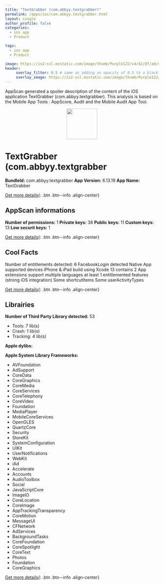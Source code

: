 ```yaml
---
title: "TextGrabber (com.abbyy.textgrabber)"
permalink: /apps/ios/com.abbyy.textgrabber.html
layout: single
author_profile: false
categories: 
  - ios app 
  - Product 

tags: 
  - ios app 
  - Product 

image: https://is2-ssl.mzstatic.com/image/thumb/Purple122/v4/42/8f/ad/428fad65-fe26-d015-bb35-70ab27f49b19/AppIcon-1x_U007emarketing-0-7-0-85-220.png/512x512bb.jpg
header: 
     overlay_filter: 0.5 # same as adding an opacity of 0.5 to a black background
     overlay_image: https://is2-ssl.mzstatic.com/image/thumb/Purple122/v4/42/8f/ad/428fad65-fe26-d015-bb35-70ab27f49b19/AppIcon-1x_U007emarketing-0-7-0-85-220.png/512x512bb.jpg
---
```

AppScan generated a spoiler description of the content of the iOS application TextGrabber (com.abbyy.textgrabber). This analysis is based on the Mobile App Tools : AppScore, Audit and the Mobile Audit App Tool.

  
  
<div style="text-align: center;"><img src="https://is2-ssl.mzstatic.com/image/thumb/Purple122/v4/42/8f/ad/428fad65-fe26-d015-bb35-70ab27f49b19/AppIcon-1x_U007emarketing-0-7-0-85-220.png/512x512bb.jpg" width="100" height="100"></div>  
  
# TextGrabber (com.abbyy.textgrabber

**BundleId:** com.abbyy.textgrabber
**App Version:** 6.13.19
**App Name:** TextGrabber


[Get more details](/pricing.html){: .btn .btn--info .align-center}  
  
## AppScan informations 

**Number of permissions:** 1
**Private keys:** 38
**Public keys:** 11
**Custom keys:** 13
**Low securit keys:** 1
  
[Get more details](/pricing.html){: .btn .btn--info .align-center}

## Cool Facts

Number of entitlements detected: 6
FacebookLogin detected
Native App
supported devices iPhone & iPad
build using Xcode 13
contains 2 App extensions
support multiple languages
at least 1 entitlemented features (strong iOS integration)
Some shortcutItems 
Some userActivityTypes
  
[Get more details](/pricing.html){: .btn .btn--info .align-center}

## Librairies 
**Number of Third Party Library detected:** 53
- Tools: 7 lib(s)
- Crash: 1 lib(s)
- Tracking: 4 lib(s)

**Apple dylibs:**


**Apple System Library Frameworks:**
- AVFoundation
- AdSupport
- CoreData
- CoreGraphics
- CoreMedia
- CoreServices
- CoreTelephony
- CoreVideo
- Foundation
- MediaPlayer
- MobileCoreServices
- OpenGLES
- QuartzCore
- Security
- StoreKit
- SystemConfiguration
- UIKit
- UserNotifications
- WebKit
- iAd
- Accelerate
- Accounts
- AudioToolbox
- Social
- JavaScriptCore
- ImageIO
- CoreLocation
- CoreImage
- AppTrackingTransparency
- CoreMotion
- MessageUI
- CFNetwork
- AdServices
- BackgroundTasks
- CoreFoundation
- CoreSpotlight
- CoreText
- Photos
- Foundation
- CoreGraphics


  
[Get more details](/pricing.html){: .btn .btn--info .align-center}

